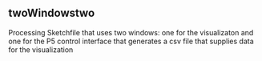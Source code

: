 ## twoWindowstwo
Processing Sketchfile that uses two windows: one for the visualizaton and one for the P5 control interface that generates a csv file that supplies data for the visualization
